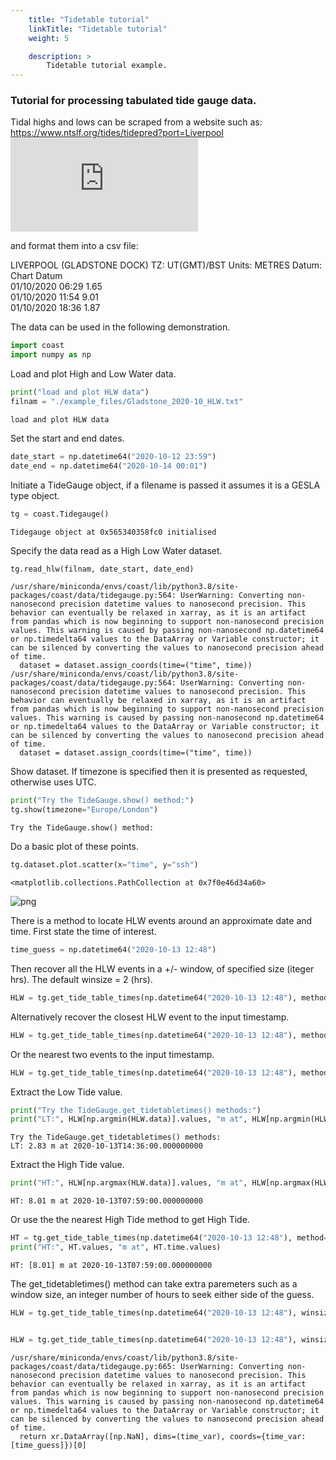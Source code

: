 ```yaml
---
    title: "Tidetable tutorial"
    linkTitle: "Tidetable tutorial"
    weight: 5

    description: >
        Tidetable tutorial example.
---
```

### Tutorial for processing tabulated tide gauge data.

Tidal highs and lows can be scraped from a website such as:<br>
https://www.ntslf.org/tides/tidepred?port=Liverpool<br>
![NTSLF tidal predictions](https://www.ntslf.org/files/ntslf_php/plottide.php?port=Liverpool)

and format them into a csv file:<br>

LIVERPOOL (GLADSTONE DOCK)    TZ: UT(GMT)/BST     Units: METRES    Datum: Chart Datum<br>
01/10/2020  06:29    1.65<br>
01/10/2020  11:54    9.01<br>
01/10/2020  18:36    1.87<br>

The data can be used in the following demonstration.


```python
import coast
import numpy as np
```

Load and plot High and Low Water data.


```python
print("load and plot HLW data")
filnam = "./example_files/Gladstone_2020-10_HLW.txt"
```

    load and plot HLW data


Set the start and end dates.


```python
date_start = np.datetime64("2020-10-12 23:59")
date_end = np.datetime64("2020-10-14 00:01")
```

Initiate a TideGauge object, if a filename is passed it assumes it is a GESLA type object.


```python
tg = coast.Tidegauge()
```

    Tidegauge object at 0x565340358fc0 initialised


Specify the data read as a High Low Water dataset.


```python
tg.read_hlw(filnam, date_start, date_end)
```

    /usr/share/miniconda/envs/coast/lib/python3.8/site-packages/coast/data/tidegauge.py:564: UserWarning: Converting non-nanosecond precision datetime values to nanosecond precision. This behavior can eventually be relaxed in xarray, as it is an artifact from pandas which is now beginning to support non-nanosecond precision values. This warning is caused by passing non-nanosecond np.datetime64 or np.timedelta64 values to the DataArray or Variable constructor; it can be silenced by converting the values to nanosecond precision ahead of time.
      dataset = dataset.assign_coords(time=("time", time))
    /usr/share/miniconda/envs/coast/lib/python3.8/site-packages/coast/data/tidegauge.py:564: UserWarning: Converting non-nanosecond precision datetime values to nanosecond precision. This behavior can eventually be relaxed in xarray, as it is an artifact from pandas which is now beginning to support non-nanosecond precision values. This warning is caused by passing non-nanosecond np.datetime64 or np.timedelta64 values to the DataArray or Variable constructor; it can be silenced by converting the values to nanosecond precision ahead of time.
      dataset = dataset.assign_coords(time=("time", time))


Show dataset. If timezone is specified then it is presented as requested, otherwise uses UTC.


```python
print("Try the TideGauge.show() method:")
tg.show(timezone="Europe/London")
```

    Try the TideGauge.show() method:


Do a basic plot of these points.


```python
tg.dataset.plot.scatter(x="time", y="ssh")
```




    <matplotlib.collections.PathCollection at 0x7f0e46d34a60>




    
![png](/COAsT/tidetable_tutorial_files/tidetable_tutorial_14_1.png)
    


There is a method to locate HLW events around an approximate date and time.
First state the time of interest.


```python
time_guess = np.datetime64("2020-10-13 12:48")
```

Then recover all the HLW events in a +/- window, of specified size (iteger hrs).
The default winsize = 2 (hrs).


```python
HLW = tg.get_tide_table_times(np.datetime64("2020-10-13 12:48"), method="window", winsize=24)
```

Alternatively recover the closest HLW event to the input timestamp.


```python
HLW = tg.get_tide_table_times(np.datetime64("2020-10-13 12:48"), method="nearest_1")
```

Or the nearest two events to the input timestamp.


```python
HLW = tg.get_tide_table_times(np.datetime64("2020-10-13 12:48"), method="nearest_2")
```

Extract the Low Tide value.


```python
print("Try the TideGauge.get_tidetabletimes() methods:")
print("LT:", HLW[np.argmin(HLW.data)].values, "m at", HLW[np.argmin(HLW.data)].time.values)
```

    Try the TideGauge.get_tidetabletimes() methods:
    LT: 2.83 m at 2020-10-13T14:36:00.000000000


Extract the High Tide value.


```python
print("HT:", HLW[np.argmax(HLW.data)].values, "m at", HLW[np.argmax(HLW.data)].time.values)
```

    HT: 8.01 m at 2020-10-13T07:59:00.000000000


Or use the the nearest High Tide method to get High Tide.


```python
HT = tg.get_tide_table_times(np.datetime64("2020-10-13 12:48"), method="nearest_HW")
print("HT:", HT.values, "m at", HT.time.values)
```

    HT: [8.01] m at 2020-10-13T07:59:00.000000000


The get_tidetabletimes() method can take extra paremeters such as a window size, an integer number of hours to seek either side of the guess.


```python
HLW = tg.get_tide_table_times(np.datetime64("2020-10-13 12:48"), winsize=2, method="nearest_1")


HLW = tg.get_tide_table_times(np.datetime64("2020-10-13 12:48"), winsize=1, method="nearest_1")
```

    /usr/share/miniconda/envs/coast/lib/python3.8/site-packages/coast/data/tidegauge.py:665: UserWarning: Converting non-nanosecond precision datetime values to nanosecond precision. This behavior can eventually be relaxed in xarray, as it is an artifact from pandas which is now beginning to support non-nanosecond precision values. This warning is caused by passing non-nanosecond np.datetime64 or np.timedelta64 values to the DataArray or Variable constructor; it can be silenced by converting the values to nanosecond precision ahead of time.
      return xr.DataArray([np.NaN], dims=(time_var), coords={time_var: [time_guess]})[0]



```python

```
